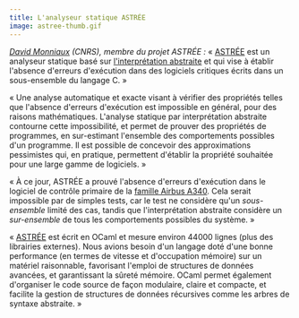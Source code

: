 ```yaml
---
title: L'analyseur statique ASTRÉE
image: astree-thumb.gif
---
```


*[David Monniaux](http://www-verimag.imag.fr/~monniaux/) (CNRS), membre du projet ASTRÉE :* « [ASTRÉE](http://www.astree.ens.fr/) est un analyseur statique basé sur [l'interprétation abstraite](http://www.di.ens.fr/~cousot/aiintro.shtml) et qui vise à établir l'absence d'erreurs d'exécution dans des logiciels critiques écrits dans un sous-ensemble du langage C. »

« Une analyse automatique et exacte visant à vérifier des propriétés telles que l'absence d'erreurs d'exécution est impossible en général, pour des raisons mathématiques. L'analyse statique par interprétation abstraite contourne cette impossibilité, et permet de prouver des propriétés de programmes, en sur-estimant l'ensemble des comportements possibles d'un programme. Il est possible de concevoir des approximations pessimistes qui, en pratique, permettent d'établir la propriété souhaitée pour une large gamme de logiciels. »

« À ce jour, ASTRÉE a prouvé l'absence d'erreurs d'exécution dans le logiciel de contrôle primaire de la [famille Airbus A340](http://www.airbus.com/product/a330_a340_backgrounder.asp). Cela serait impossible par de simples tests, car le test ne considère qu'un *sous-ensemble* limité des cas, tandis que l'interprétation abstraite considère un *sur-ensemble* de tous les comportements possibles du système. »

« [ASTRÉE](http://www.astree.ens.fr/) est écrit en OCaml et mesure environ 44000 lignes (plus des librairies externes). Nous avions besoin d'un langage doté d'une bonne performance (en termes de vitesse et d'occupation mémoire) sur un matériel raisonnable, favorisant l'emploi de structures de données avancées, et garantissant la sûreté mémoire. OCaml permet également d'organiser le code source de façon modulaire, claire et compacte, et facilite la gestion de structures de données récursives comme les arbres de syntaxe abstraite. »
